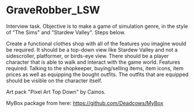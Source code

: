 # GraveRobber_LSW
Interview task. Objective is to make a game of simulation genre, in the style of "The Sims" and "Stardew Valley". Steps below.

Create a functional clothes shop with all of the features you imagine would be required.
It should be a top-down view like Stardew Valley and not a sidescroller, platformer, or birds-eye view.
There should be a player character that is able to walk and interact with the game world.
Features required: Talking to the shopkeeper, buying/selling items, item icons, item prices as well as equipping the bought outfits. The outfits that are equipped should be visible on the character itself.



Art pack "Pixel Art Top Down" by Cainos.

MyBox package from here: https://github.com/Deadcows/MyBox
